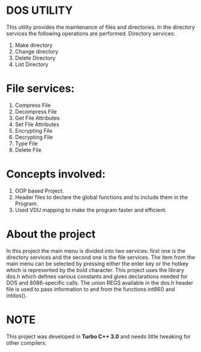 DOS UTILITY
=======

This utility provides the maintenance of files and directories. In the directory services the following operations are performed.
Directory services:
  1.	Make directory
  2.	Change directory
  3.	Delete Directory
  4.	List Directory

File services:
=======
  1.  Compress File
  2.	Decompress File
  3.	Get File Attributes
  4.	Set File Attributes
  5.	Encrypting File
  6.	Decrypting File
  7.	Type File
  8.	Delete File

Concepts involved:
=======
  1.	OOP based Project.
  2.	Header files to declare the global functions and to include them in the Program.
  3.	Used VDU mapping to make the program faster and efficient. 

About the project
=======
In this project the main menu is divided into two services: first one is the directory services and the second one is the file services. The item from the main menu can be selected by pressing either the enter key or the hotkey which is represented by the bold character.
This project uses the library dos.h which defines various constants and gives declarations needed for DOS and 8086-specific calls. The union REGS available in the dos.h header file is used to pass information to and from the functions int86() and intdos(). 

NOTE
=======
This project was developed in <b>Turbo C++ 3.0</b> and needs little tweaking for other compilers.
